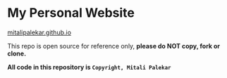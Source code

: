 # My Personal Website

[mitalipalekar.github.io](https://mitalipalekar.github.io/)

This repo is open source for reference only, **please do NOT copy, fork or clone.**

**All code in this repository is `Copyright, Mitali Palekar`**